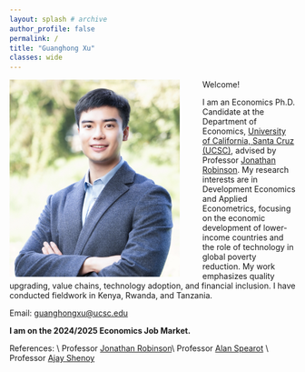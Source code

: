 ```yaml
---
layout: splash # archive
author_profile: false
permalink: /
title: "Guanghong Xu"
classes: wide
---
```


<img src="/images/xgh.jpg" width="300" align="left" style="display: block; margin-right: 40px;" /> 

Welcome! 

I am an Economics Ph.D. Candidate at the Department of Economics, [University of California, Santa Cruz (UCSC)](https://economics.ucsc.edu/), advised by Professor [Jonathan Robinson](https://sites.google.com/view/jmrtwo/home). My research interests are in Development Economics and Applied Econometrics, focusing on the economic development of lower-income countries and the role of technology in global poverty reduction. My work emphasizes quality upgrading, value chains, technology adoption, and financial inclusion. I have conducted fieldwork in Kenya, Rwanda, and Tanzania.

Email: [guanghongxu@ucsc.edu](mailto:guanghongxu@ucsc.edu)

**I am on the 2024/2025 Economics Job Market.**


References: \\
Professor [Jonathan Robinson](https://sites.google.com/view/jmrtwo/home)\\
Professor [Alan Spearot](https://sites.google.com/view/acspearot/home) \\
Professor [Ajay Shenoy](https://people.ucsc.edu/~azshenoy/)



